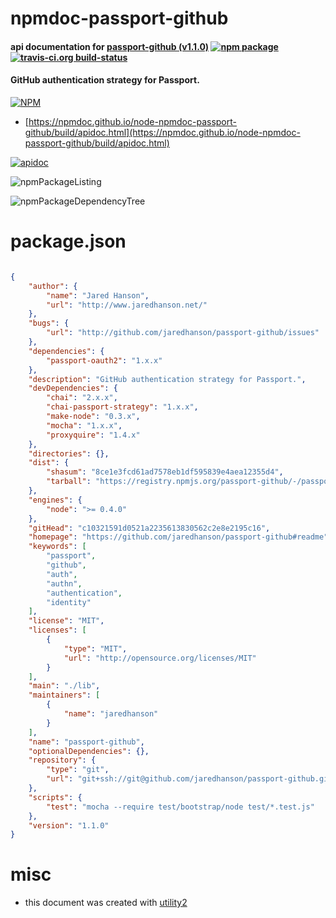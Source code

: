 # npmdoc-passport-github

#### api documentation for  [passport-github (v1.1.0)](https://github.com/jaredhanson/passport-github#readme)  [![npm package](https://img.shields.io/npm/v/npmdoc-passport-github.svg?style=flat-square)](https://www.npmjs.org/package/npmdoc-passport-github) [![travis-ci.org build-status](https://api.travis-ci.org/npmdoc/node-npmdoc-passport-github.svg)](https://travis-ci.org/npmdoc/node-npmdoc-passport-github)

#### GitHub authentication strategy for Passport.

[![NPM](https://nodei.co/npm/passport-github.png?downloads=true&downloadRank=true&stars=true)](https://www.npmjs.com/package/passport-github)

- [https://npmdoc.github.io/node-npmdoc-passport-github/build/apidoc.html](https://npmdoc.github.io/node-npmdoc-passport-github/build/apidoc.html)

[![apidoc](https://npmdoc.github.io/node-npmdoc-passport-github/build/screenCapture.buildCi.browser.%252Ftmp%252Fbuild%252Fapidoc.html.png)](https://npmdoc.github.io/node-npmdoc-passport-github/build/apidoc.html)

![npmPackageListing](https://npmdoc.github.io/node-npmdoc-passport-github/build/screenCapture.npmPackageListing.svg)

![npmPackageDependencyTree](https://npmdoc.github.io/node-npmdoc-passport-github/build/screenCapture.npmPackageDependencyTree.svg)



# package.json

```json

{
    "author": {
        "name": "Jared Hanson",
        "url": "http://www.jaredhanson.net/"
    },
    "bugs": {
        "url": "http://github.com/jaredhanson/passport-github/issues"
    },
    "dependencies": {
        "passport-oauth2": "1.x.x"
    },
    "description": "GitHub authentication strategy for Passport.",
    "devDependencies": {
        "chai": "2.x.x",
        "chai-passport-strategy": "1.x.x",
        "make-node": "0.3.x",
        "mocha": "1.x.x",
        "proxyquire": "1.4.x"
    },
    "directories": {},
    "dist": {
        "shasum": "8ce1e3fcd61ad7578eb1df595839e4aea12355d4",
        "tarball": "https://registry.npmjs.org/passport-github/-/passport-github-1.1.0.tgz"
    },
    "engines": {
        "node": ">= 0.4.0"
    },
    "gitHead": "c10321591d0521a2235613830562c2e8e2195c16",
    "homepage": "https://github.com/jaredhanson/passport-github#readme",
    "keywords": [
        "passport",
        "github",
        "auth",
        "authn",
        "authentication",
        "identity"
    ],
    "license": "MIT",
    "licenses": [
        {
            "type": "MIT",
            "url": "http://opensource.org/licenses/MIT"
        }
    ],
    "main": "./lib",
    "maintainers": [
        {
            "name": "jaredhanson"
        }
    ],
    "name": "passport-github",
    "optionalDependencies": {},
    "repository": {
        "type": "git",
        "url": "git+ssh://git@github.com/jaredhanson/passport-github.git"
    },
    "scripts": {
        "test": "mocha --require test/bootstrap/node test/*.test.js"
    },
    "version": "1.1.0"
}
```



# misc
- this document was created with [utility2](https://github.com/kaizhu256/node-utility2)
